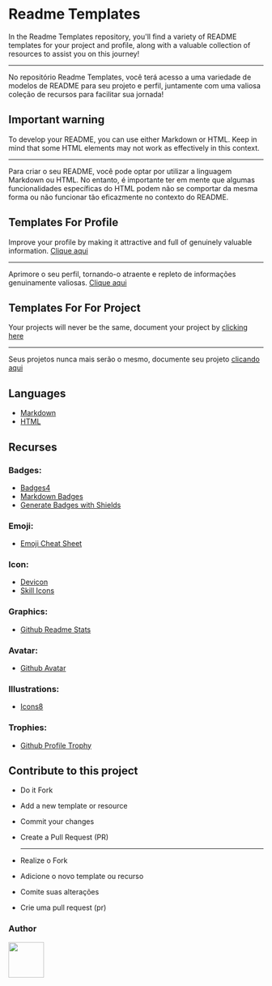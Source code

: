 # Readme Templates

In the Readme Templates repository, you'll find a variety of README templates for your project and profile, along with a valuable collection of resources to assist you on this journey!

---

No repositório Readme Templates, você terá acesso a uma variedade de modelos de README para seu projeto e perfil, juntamente com uma valiosa coleção de recursos para facilitar sua jornada!

## Important warning

To develop your README, you can use either Markdown or HTML. Keep in mind that some HTML elements may not work as effectively in this context.

---

Para criar o seu README, você pode optar por utilizar a linguagem Markdown ou HTML. No entanto, é importante ter em mente que algumas funcionalidades específicas do HTML podem não se comportar da mesma forma ou não funcionar tão eficazmente no contexto do README.

## Templates For Profile

Improve your profile by making it attractive and full of genuinely valuable information. [Clique aqui]()

---

Aprimore o seu perfil, tornando-o atraente e repleto de informações genuinamente valiosas. [Clique aqui]()

## Templates For For Project

Your projects will never be the same, document your project by [clicking here]()

---

Seus projetos nunca mais serão o mesmo, documente seu projeto [clicando aqui]()

## Languages

- [Markdown](https://www.markdownguide.org/cheat-sheet/)
- [HTML](https://www.w3schools.com/html/)

## Recurses

### Badges:

- [Badges4](https://github.com/alexandresanlim/Badges4-README.md-Profile)
- [Markdown Badges](https://github.com/Ileriayo/markdown-badges)
- [Generate Badges with Shields](https://shields.io/badges)

### Emoji:

- [Emoji Cheat Sheet](https://github.com/ikatyang/emoji-cheat-sheet/blob/master/README.md)

### Icon:

- [Devicon](https://devicon.dev/)
- [Skill Icons](https://github.com/tandpfun/skill-icons#readme)

### Graphics:

- [Github Readme Stats](https://github.com/anuraghazra/github-readme-stats)

### Avatar:

- [Github Avatar](https://myoctocat.com/build-your-octocat/)

### Illustrations:

- [Icons8](https://icons8.com.br/illustrations/t/programmer)

### Trophies:

- [Github Profile Trophy](https://github.com/ryo-ma/github-profile-trophy)

## Contribute to this project

- Do it Fork
- Add a new template or resource
- Commit your changes
- Create a Pull Request (PR)

  ***

- Realize o Fork
- Adicione o novo template ou recurso
- Comite suas alterações
- Crie uma pull request (pr)

### Author

<a href="https://github.com/jessicamedeirosp">
<img src="https://avatars.githubusercontent.com/u/20779100?v=4" width="70px" />
</a>
